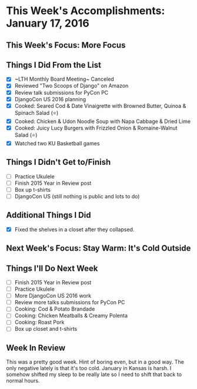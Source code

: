 
# This Week's Accomplishments: January 17, 2016

## This Week's Focus: More Focus

## Things I Did From the List

- [x] ~LTH Monthly Board Meeting~ Canceled
- [x] Reviewed "Two Scoops of Django" on Amazon
- [x] Review talk submissions for PyCon PC
- [x] DjangoCon US 2016 planning
- [x] Cooked: Seared Cod & Date Vinaigrette with Browned Butter, Quinoa & Spinach Salad (:star:)
- [x] Cooked: Chicken & Udon Noodle Soup with Napa Cabbage & Dried Lime
- [x] Cooked: Juicy Lucy Burgers with Frizzled Onion & Romaine-Walnut Salad (:star:)
- [x] Watched two KU Basketball games

## Things I Didn't Get to/Finish

- [ ] Practice Ukulele
- [ ] Finish 2015 Year in Review post
- [ ] Box up t-shirts
- [ ] DjangoCon US (still nothing is public and lots to do)

## Additional Things I Did

- [x] Fixed the shelves in a closet after they collapsed.

## Next Week's Focus: Stay Warm: It's Cold Outside

## Things I'll Do Next Week

- [ ] Finish 2015 Year in Review post
- [ ] Practice Ukulele
- [ ] More DjangoCon US 2016 work
- [ ] Review more talks submissions for PyCon PC
- [ ] Cooking: Cod & Potato Brandade
- [ ] Cooking: Chicken Meatballs & Creamy Polenta
- [ ] Cooking: Roast Pork
- [ ] Box up closet and t-shirts

## Week In Review

This was a pretty good week. Hint of boring even, but in a good way. The only negative lately is that it's too cold. January in Kansas is harsh. I somehow shifted my sleep to be really late so I need to shift that back to normal hours.
